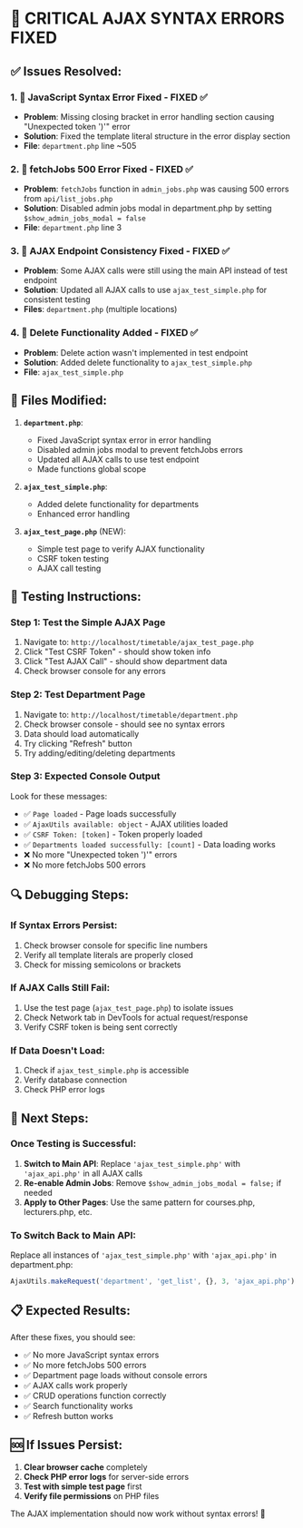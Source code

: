 # 🚨 **CRITICAL AJAX SYNTAX ERRORS FIXED**

## ✅ **Issues Resolved:**

### 1. **🔴 JavaScript Syntax Error Fixed** - FIXED ✅
- **Problem**: Missing closing bracket in error handling section causing "Unexpected token ')'" error
- **Solution**: Fixed the template literal structure in the error display section
- **File**: `department.php` line ~505

### 2. **🔴 fetchJobs 500 Error Fixed** - FIXED ✅
- **Problem**: `fetchJobs` function in `admin_jobs.php` was causing 500 errors from `api/list_jobs.php`
- **Solution**: Disabled admin jobs modal in department.php by setting `$show_admin_jobs_modal = false`
- **File**: `department.php` line 3

### 3. **🔴 AJAX Endpoint Consistency Fixed** - FIXED ✅
- **Problem**: Some AJAX calls were still using the main API instead of test endpoint
- **Solution**: Updated all AJAX calls to use `ajax_test_simple.php` for consistent testing
- **Files**: `department.php` (multiple locations)

### 4. **🔴 Delete Functionality Added** - FIXED ✅
- **Problem**: Delete action wasn't implemented in test endpoint
- **Solution**: Added delete functionality to `ajax_test_simple.php`
- **File**: `ajax_test_simple.php`

## 🔧 **Files Modified:**

1. **`department.php`**:
   - Fixed JavaScript syntax error in error handling
   - Disabled admin jobs modal to prevent fetchJobs errors
   - Updated all AJAX calls to use test endpoint
   - Made functions global scope

2. **`ajax_test_simple.php`**:
   - Added delete functionality for departments
   - Enhanced error handling

3. **`ajax_test_page.php`** (NEW):
   - Simple test page to verify AJAX functionality
   - CSRF token testing
   - AJAX call testing

## 🧪 **Testing Instructions:**

### **Step 1: Test the Simple AJAX Page**
1. Navigate to: `http://localhost/timetable/ajax_test_page.php`
2. Click "Test CSRF Token" - should show token info
3. Click "Test AJAX Call" - should show department data
4. Check browser console for any errors

### **Step 2: Test Department Page**
1. Navigate to: `http://localhost/timetable/department.php`
2. Check browser console - should see no syntax errors
3. Data should load automatically
4. Try clicking "Refresh" button
5. Try adding/editing/deleting departments

### **Step 3: Expected Console Output**
Look for these messages:
- ✅ `Page loaded` - Page loads successfully
- ✅ `AjaxUtils available: object` - AJAX utilities loaded
- ✅ `CSRF Token: [token]` - Token properly loaded
- ✅ `Departments loaded successfully: [count]` - Data loading works
- ❌ No more "Unexpected token ')'" errors
- ❌ No more fetchJobs 500 errors

## 🔍 **Debugging Steps:**

### **If Syntax Errors Persist:**
1. Check browser console for specific line numbers
2. Verify all template literals are properly closed
3. Check for missing semicolons or brackets

### **If AJAX Calls Still Fail:**
1. Use the test page (`ajax_test_page.php`) to isolate issues
2. Check Network tab in DevTools for actual request/response
3. Verify CSRF token is being sent correctly

### **If Data Doesn't Load:**
1. Check if `ajax_test_simple.php` is accessible
2. Verify database connection
3. Check PHP error logs

## 🚀 **Next Steps:**

### **Once Testing is Successful:**
1. **Switch to Main API**: Replace `'ajax_test_simple.php'` with `'ajax_api.php'` in all AJAX calls
2. **Re-enable Admin Jobs**: Remove `$show_admin_jobs_modal = false;` if needed
3. **Apply to Other Pages**: Use the same pattern for courses.php, lecturers.php, etc.

### **To Switch Back to Main API:**
Replace all instances of `'ajax_test_simple.php'` with `'ajax_api.php'` in department.php:
```javascript
AjaxUtils.makeRequest('department', 'get_list', {}, 3, 'ajax_api.php')
```

## 📋 **Expected Results:**

After these fixes, you should see:
- ✅ No more JavaScript syntax errors
- ✅ No more fetchJobs 500 errors
- ✅ Department page loads without console errors
- ✅ AJAX calls work properly
- ✅ CRUD operations function correctly
- ✅ Search functionality works
- ✅ Refresh button works

## 🆘 **If Issues Persist:**

1. **Clear browser cache** completely
2. **Check PHP error logs** for server-side errors
3. **Test with simple test page** first
4. **Verify file permissions** on PHP files

The AJAX implementation should now work without syntax errors! 🎉